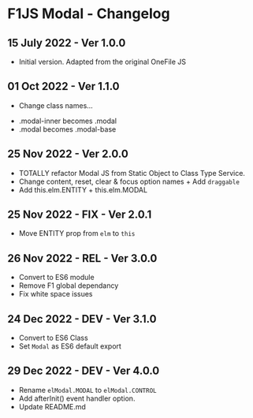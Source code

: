 # F1JS Modal - Changelog

## 15 July 2022 - Ver 1.0.0
 - Initial version. Adapted from the original OneFile JS

## 01 Oct 2022 - Ver 1.1.0
 - Change class names...
  * .modal-inner becomes .modal
  * .modal becomes .modal-base

## 25 Nov 2022 - Ver 2.0.0
 - TOTALLY refactor Modal JS from Static Object to Class Type Service.
 - Change content, reset, clear & focus option names + Add `draggable`
 - Add this.elm.ENTITY + this.elm.MODAL

## 25 Nov 2022 - FIX - Ver 2.0.1
 - Move ENTITY prop from `elm` to `this` 

## 26 Nov 2022 - REL - Ver 3.0.0
 - Convert to ES6 module
 - Remove F1 global dependancy
 - Fix white space issues

## 24 Dec 2022 - DEV - Ver 3.1.0
 - Convert to ES6 Class
 - Set `Modal` as ES6 default export

## 29 Dec 2022 - DEV - Ver 4.0.0
 - Rename `elModal.MODAL` to `elModal.CONTROL`
 - Add afterInit() event handler option.
 - Update README.md